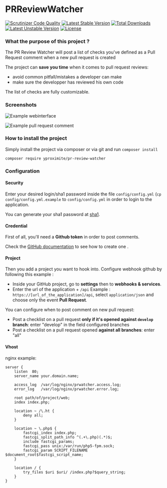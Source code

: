 # PRReviewWatcher

[![Scrutinizer Code Quality](https://scrutinizer-ci.com/g/Yproximite/PRReviewWatcher/badges/quality-score.png?b=master)](https://scrutinizer-ci.com/g/Yproximite/PRReviewWatcher/?branch=master)
[![Latest Stable Version](https://poser.pugx.org/yproximite/pr-review-watcher/v/stable)](https://packagist.org/packages/yproximite/pr-review-watcher) [![Total Downloads](https://poser.pugx.org/yproximite/pr-review-watcher/downloads)](https://packagist.org/packages/yproximite/pr-review-watcher) [![Latest Unstable Version](https://poser.pugx.org/yproximite/pr-review-watcher/v/unstable)](https://packagist.org/packages/yproximite/pr-review-watcher) [![License](https://poser.pugx.org/yproximite/pr-review-watcher/license)](https://packagist.org/packages/yproximite/pr-review-watcher)

### What the purpose of this project ?
The PR Review Watcher will post a list of checks you've defined as a Pull Request comment when a new pull request is created

The project can **save you time** when it comes to pull request reviews:

* avoid common pitfall/mistakes a developer can make
* make sure the developper has reviewed his own code

The list of checks are fully customizable.

### Screenshots

![Example webinterface](http://i.imgur.com/zsnuTV0.png)

![Example pull request comment](http://i.imgur.com/mcRPRCU.png)

### How to install the project

Simply install the project via composer or via git and run `composer install`

`composer require yproximite/pr-review-watcher`

### Configuration

#### Security

Enter your desired login/sha1 password inside the file `config/config.yml` (`cp config/config.yml.example` to `config/config.yml` in order to login to the application.

You can generate your sha1 password at [sha1](http://www.sha1-online.com/).

#### Credential

First of all, you'll need a **Github token** in order to post comments.

Check the [GitHub documentation](https://help.github.com/articles/creating-an-access-token-for-command-line-use/) to see how to create one .

#### Project

Then you add a project you want to hook into.
Configure webhook github by following this example : 

* Inside your GitHub project, go to **settings** then to **webhooks & services**.
* Enter the url of the application + `/api`  Example : `https://[url_of_the_application]/api`, select `application/json` and choose only the event **Pull Request**.

You can configure when to post comment on new pull request:

* Post a checklist on a pull request **only if it's opened against `develop` branch**: enter "develop" in the field configured branches
* Post a checklist on a pull request opened **against all branches**: enter "all"

#### Vhost
nginx example: 

    server {
    	listen	80;
    	server_name your.domain.name;
     
    	access_log	/var/log/nginx/prwatcher.access.log;
    	error_log	/var/log/nginx/prwatcher.error.log;
     
    	root path/of/project/web;
    	index index.php;
    
    	location ~ /\.ht {
    		deny all;
    	}
    
    	location ~ \.php$ {
    		fastcgi_index index.php;
       	 	fastcgi_split_path_info ^(.+\.php)(.*)$;
       		include fastcgi_params;
        	fastcgi_pass unix:/var/run/php5-fpm.sock;
       		fastcgi_param SCRIPT_FILENAME $document_root$fastcgi_script_name;	
     	}
    
    	location / { 
            try_files $uri $uri/ /index.php?$query_string;
        }
    }

